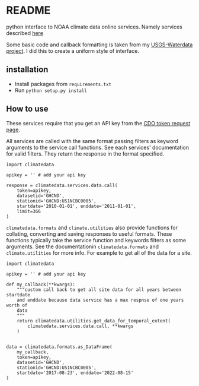 # README

python interface to NOAA climate data online services. Namely services
described [here](https://www.ncdc.noaa.gov/cdo-web/webservices/v2)

Some basic code and callback formatting is taken from my 
[USGS-Waterdata project](https://github.com/rwspicer/usgs-waterdata).
I did this to create a uniform style of interface.


## installation  
 
- Install packages from `requirements.txt`
- Run `python setup.py install`

## How to use

These services require that you get an API key from the 
[CDO token request page](https://www.ncdc.noaa.gov/cdo-web/token).

All services are called with the same format passing 
filters as keyword arguments to the service call functions. See each
services' documentation for valid filters. They return the response in the 
format specified. 

```
import climatedata

apikey = '' # add your api key

response = climatedata.services.data.call(
    token=apikey, 
    datasetid='GHCND', 
    stationid='GHCND:US1NCBC0005', 
    startdate='2010-01-01', enddate='2011-01-01',
    limit=366
)
```

`climatedata.formats` and `climate.utilities` also provide functions for 
collating, converting and saving responses to useful formats. 
These functions typically take the service function and keywords filters as 
some arguments. See the documentationin `climatedata.formats` and 
`climate.utilities`  for more info. For example to get all of the data for a
site.  

```
import climatedata

apikey = '' # add your api key

def my_callback(**kwargs):
    """custom call back to get all site data for all years between startdate 
    and enddate because data service has a max respnse of one years worth of 
    data
    """
    return climatedata.utilities.get_data_for_temporal_extent(
        climatedata.services.data.call, **kwargs
    )
    

data = climatedata.formats.as_DataFrame(
    my_callback, 
    token=apikey, 
    datasetid='GHCND',
    stationid='GHCND:US1NCBC0005',
    startdate='2017-08-23', enddate='2022-08-15'
)
```
